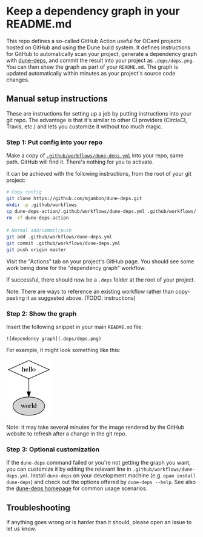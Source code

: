 Keep a dependency graph in your README.md
==

This repo defines a so-called GitHub Action useful for OCaml projects hosted
on GitHub and using the Dune build system. It defines instructions for
GitHub to automatically scan your project, generate a dependency graph
with [dune-deps](https://github.com/mjambon/dune-deps),
and commit the result into your project as `.deps/deps.png`.
You can then show the graph as part of your `README.md`. The graph is
updated automatically within minutes as your project's source code changes.

Manual setup instructions
--

These are instructions for setting up a job by putting instructions
into your git repo. The advantage is that it's similar to other CI
providers (CircleCI, Travis, etc.) and lets you customize it without
too much magic.

### Step 1: Put config into your repo

Make a copy of
[`.github/workflows/dune-deps.yml`](.github/workflows/dune-deps.yml)
into your repo, same path. GitHub will find it. There's nothing for
you to activate.

It can be achieved with the following instructions, from the root of
your git project:

```bash
# Copy config
git clone https://github.com/mjambon/dune-deps.git
mkdir -p .github/workflows
cp dune-deps-action/.github/workflows/dune-deps.yml .github/workflows/
rm -rf dune-deps-action

# Normal add/commit/push
git add .github/workflows/dune-deps.yml
git commit .github/workflows/dune-deps.yml
git push origin master
```

Visit the "Actions" tab on your project's GitHub page. You should see
some work being done for the "dependency graph" workflow.

If successful, there should now be a `.deps` folder at the root of your
project.

Note: There are ways to reference an existing workflow rather than
copy-pasting it as suggested above. (TODO: instructions)

### Step 2: Show the graph

Insert the following snippet in your main `README.md` file:

```
![dependency graph](.deps/deps.png)
```

For example, it might look something like this:

![dependency graph](.deps/deps.png)

Note: It may take several minutes for the image rendered by the GitHub
website to refresh after a change in the git repo.

### Step 3: Optional customization

If the `dune-deps` command failed or you're not getting the graph you
want, you can customize it by editing the relevant line in
`.github/workflows/dune-deps.yml`. Install `dune-deps` on your
development machine (e.g. `opam install dune-deps`) and check out
the options offered by `dune-deps --help`. See also the
[dune-deps homepage](https://github.com/mjambon/dune-deps) for common
usage scenarios.

Troubleshooting
--

If anything goes wrong or is harder than it should, please open an
issue to let us know.
